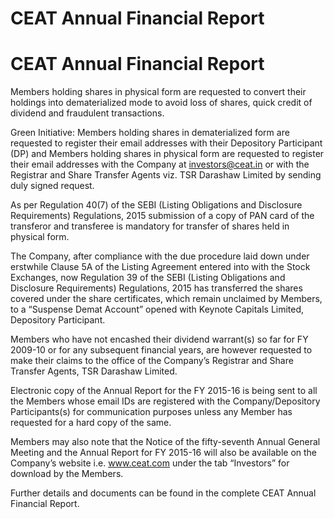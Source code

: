 # CEAT Annual Financial Report

# CEAT Annual Financial Report

Members holding shares in physical form are requested to convert their holdings into dematerialized mode to avoid loss of shares, quick credit of dividend and fraudulent transactions.

Green Initiative: Members holding shares in dematerialized form are requested to register their email addresses with their Depository Participant (DP) and Members holding shares in physical form are requested to register their email addresses with the Company at investors@ceat.in or with the Registrar and Share Transfer Agents viz. TSR Darashaw Limited by sending duly signed request.

As per Regulation 40(7) of the SEBI (Listing Obligations and Disclosure Requirements) Regulations, 2015 submission of a copy of PAN card of the transferor and transferee is mandatory for transfer of shares held in physical form.

The Company, after compliance with the due procedure laid down under erstwhile Clause 5A of the Listing Agreement entered into with the Stock Exchanges, now Regulation 39 of the SEBI (Listing Obligations and Disclosure Requirements) Regulations, 2015 has transferred the shares covered under the share certificates, which remain unclaimed by Members, to a “Suspense Demat Account” opened with Keynote Capitals Limited, Depository Participant.

Members who have not encashed their dividend warrant(s) so far for FY 2009-10 or for any subsequent financial years, are however requested to make their claims to the office of the Company’s Registrar and Share Transfer Agents, TSR Darashaw Limited.

Electronic copy of the Annual Report for the FY 2015-16 is being sent to all the Members whose email IDs are registered with the Company/Depository Participants(s) for communication purposes unless any Member has requested for a hard copy of the same.

Members may also note that the Notice of the fifty-seventh Annual General Meeting and the Annual Report for FY 2015-16 will also be available on the Company’s website i.e. www.ceat.com under the tab “Investors” for download by the Members.

Further details and documents can be found in the complete CEAT Annual Financial Report.
